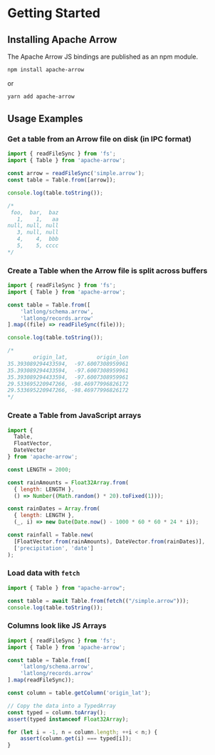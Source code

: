 # Getting Started


## Installing Apache Arrow

The Apache Arrow JS bindings are published as an npm module.

```sh
npm install apache-arrow
```
or
```sh
yarn add apache-arrow
```


## Usage Examples


### Get a table from an Arrow file on disk (in IPC format)

```js
import { readFileSync } from 'fs';
import { Table } from 'apache-arrow';

const arrow = readFileSync('simple.arrow');
const table = Table.from([arrow]);

console.log(table.toString());

/*
 foo,  bar,  baz
   1,    1,   aa
null, null, null
   3, null, null
   4,    4,  bbb
   5,    5, cccc
*/
```

### Create a Table when the Arrow file is split across buffers

```js
import { readFileSync } from 'fs';
import { Table } from 'apache-arrow';

const table = Table.from([
    'latlong/schema.arrow',
    'latlong/records.arrow'
].map((file) => readFileSync(file)));

console.log(table.toString());

/*
        origin_lat,         origin_lon
35.393089294433594,  -97.6007308959961
35.393089294433594,  -97.6007308959961
35.393089294433594,  -97.6007308959961
29.533695220947266, -98.46977996826172
29.533695220947266, -98.46977996826172
*/
```

### Create a Table from JavaScript arrays

```js
import {
  Table,
  FloatVector,
  DateVector
} from 'apache-arrow';

const LENGTH = 2000;

const rainAmounts = Float32Array.from(
  { length: LENGTH },
  () => Number((Math.random() * 20).toFixed(1)));

const rainDates = Array.from(
  { length: LENGTH },
  (_, i) => new Date(Date.now() - 1000 * 60 * 60 * 24 * i));

const rainfall = Table.new(
  [FloatVector.from(rainAmounts), DateVector.from(rainDates)],
  ['precipitation', 'date']
);
```

### Load data with `fetch`

```js
import { Table } from "apache-arrow";

const table = await Table.from(fetch(("/simple.arrow")));
console.log(table.toString());

```

### Columns look like JS Arrays

```js
import { readFileSync } from 'fs';
import { Table } from 'apache-arrow';

const table = Table.from([
    'latlong/schema.arrow',
    'latlong/records.arrow'
].map(readFileSync));

const column = table.getColumn('origin_lat');

// Copy the data into a TypedArray
const typed = column.toArray();
assert(typed instanceof Float32Array);

for (let i = -1, n = column.length; ++i < n;) {
    assert(column.get(i) === typed[i]);
}
```
